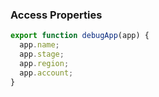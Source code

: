 ### Access Properties
```js
export function debugApp(app) {
  app.name;
  app.stage;
  app.region;
  app.account;
}
```
